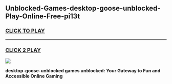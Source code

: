 
## Unblocked-Games-desktop-goose-unblocked-Play-Online-Free-pi13t
<h3>
<a href="https://premium76.site?title=desktop-goose-unblocked&ref=26A">CLICK TO PLAY</a></h3>
<hr>

<h3>
<a href="https://premium76.site?title=desktop-goose-unblocked&ref=26A">CLICK 2 PLAY</a>
  
</h3>

<a href="https://premium76.site?title=desktop-goose-unblocked&ref=26A"><img src="https://clearcache.store/games.png"></a>


**desktop-goose-unblocked games unblocked: Your Gateway to Fun and Accessible Online Gaming**
